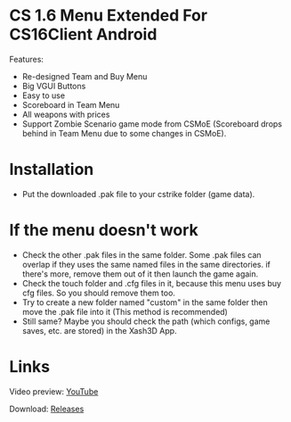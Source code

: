 # CS 1.6 Menu Extended For CS16Client Android
Features:
- Re-designed Team and Buy Menu
- Big VGUI Buttons
- Easy to use
- Scoreboard in Team Menu
- All weapons with prices
- Support Zombie Scenario game mode from CSMoE (Scoreboard drops behind in Team Menu due to some changes in CSMoE).
# Installation
- Put the downloaded .pak file to your cstrike folder (game data).
# If the menu doesn't work
- Check the other .pak files in the same folder. Some .pak files can overlap if they uses the same named files in the same directories. if there's more, remove them out of it then launch the game again.
- Check the touch folder and .cfg files in it, because this menu uses buy cfg files. So you should remove them too.
- Try to create a new folder named "custom" in the same folder then move the .pak file into it (This method is recommended)
- Still same? Maybe you should check the path (which configs, game saves, etc. are stored) in the Xash3D App.
# Links
Video preview: [YouTube](https://youtu.be/v_zggVeKDpI)

Download: [Releases](https://github.com/Alprnn357/cs16-menu-extended/releases)
